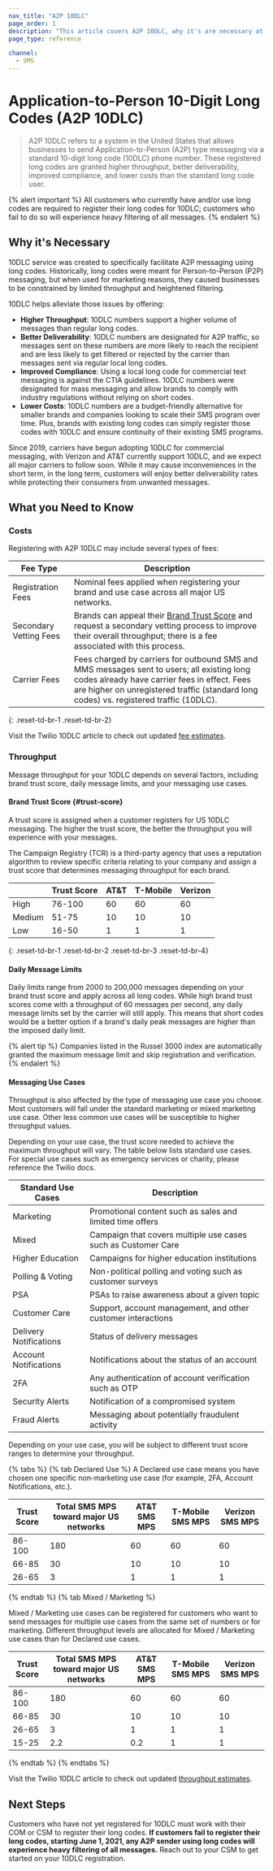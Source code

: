 ```yaml
---
nav_title: "A2P 10DLC"
page_order: 1
description: "This article covers A2P 10DLC, why it's are necessary at Braze, helpful costs and throughput information, and how to get started with registration."
page_type: reference

channel:
  - SMS
---
```


# Application-to-Person 10-Digit Long Codes (A2P 10DLC)

> A2P 10DLC refers to a system in the United States that allows businesses to send Application-to-Person (A2P) type messaging via a standard 10-digit long code (10DLC) phone number. These registered long codes are granted higher throughput, better deliverability, improved compliance, and lower costs than the standard long code user.

{% alert important %}
All customers who currently have and/or use long codes are required to register their long codes for 10DLC; customers who fail to do so will experience heavy filtering of all messages.
{% endalert %}

## Why it's Necessary

10DLC service was created to specifically facilitate A2P messaging using long codes. Historically, long codes were meant for Person-to-Person (P2P) messaging, but when used for marketing reasons, they caused businesses to be constrained by limited throughput and heightened filtering. 

10DLC helps alleviate those issues by offering: 
- __Higher Throughput__: 10DLC numbers support a higher volume of messages than regular long codes.
- __Better Deliverability__: 10DLC numbers are designated for A2P traffic, so messages sent on these numbers are more likely to reach the recipient and are less likely to get filtered or rejected by the carrier than messages sent via regular local long codes. 
- __Improved Compliance__: Using a local long code for commercial text messaging is against the CTIA guidelines. 10DLC numbers were designated for mass messaging and allow brands to comply with industry regulations without relying on short codes.
- __Lower Costs__: 10DLC numbers are a budget-friendly alternative for smaller brands and companies looking to scale their SMS program over time. Plus, brands with existing long codes can simply register those codes with 10DLC and ensure continuity of their existing SMS programs. 

Since 2019, carriers have begun adopting 10DLC for commercial messaging, with Verizon and AT&T currently support 10DLC, and we expect all major carriers to follow soon. While it may cause inconveniences in the short term, in the long term, customers will enjoy better deliverability rates while protecting their consumers from unwanted messages. 

## What you Need to Know

### Costs 
Registering with A2P 10DLC may include several types of fees:

| Fee Type | Description |
| -------- | ---------- |
| Registration Fees | Nominal fees applied when registering your brand and use case across all major US networks. |
| Secondary Vetting Fees | Brands can appeal their [Brand Trust Score](#trust-score) and request a secondary vetting process to improve their overall throughput; there is a fee associated with this process. |
| Carrier Fees | Fees charged by carriers for outbound SMS and MMS messages sent to users; all existing long codes already have carrier fees in effect. Fees are higher on unregistered traffic (standard long codes) vs. registered traffic (10DLC). |
{: .reset-td-br-1 .reset-td-br-2}

Visit the Twilio 10DLC article to check out updated [fee estimates](https://support.twilio.com/hc/en-us/articles/1260803965530-What-pricing-and-fees-are-associated-with-the-A2P-10DLC-service-).

### Throughput
Message throughput for your 10DLC depends on several factors, including brand trust score, daily message limits, and your messaging use cases.

#### Brand Trust Score {#trust-score}
A trust score is assigned when a customer registers for US 10DLC messaging. The higher the trust score, the better the throughput you will experience with your messages. 

The Campaign Registry (TCR) is a third-party agency that uses a reputation algorithm to review specific criteria relating to your company and assign a trust score that determines messaging throughput for each brand. 

|     | Trust Score | AT&T | T-Mobile | Verizon |
| --- | ----------- | ---- | -------- | ------- |
| High | 76-100 | 60 | 60 | 60 |
| Medium | 51-75 | 10 | 10 | 10 |
| Low | 16-50 | 1 | 1 | 1| 
{: .reset-td-br-1 .reset-td-br-2 .reset-td-br-3  .reset-td-br-4}

#### Daily Message Limits

Daily limits range from 2000 to 200,000 messages depending on your brand trust score and apply across all long codes. While high brand trust scores come with a throughput of 60 messages per second, any daily message limits set by the carrier will still apply. This means that short codes would be a better option if a brand's daily peak messages are higher than the imposed daily limit. 

{% alert tip %}
Companies listed in the Russel 3000 index are automatically granted the maximum message limit and skip registration and verification. 
{% endalert %}

#### Messaging Use Cases

Throughput is also affected by the type of messaging use case you choose. Most customers will fall under the standard marketing or mixed marketing use case. Other less common use cases will be susceptible to higher throughput values.

Depending on your use case, the trust score needed to achieve the maximum throughput will vary. The table below lists standard use cases. For special use cases such as emergency services or charity, please reference the Twilio docs.

| Standard Use Cases | Description |
| ------------------ | ----------- |
| Marketing | Promotional content such as sales and limited time offers |
| Mixed | Campaign that covers multiple use cases such as Customer Care | 
| Higher Education | Campaigns for higher education institutions |
| Polling & Voting | Non-political polling and voting such as customer surveys |
| PSA | PSAs to raise awareness about a given topic |
| Customer Care | Support, account management, and other customer interactions |
| Delivery Notifications | Status of delivery messages |
| Account Notifications | Notifications about the status of an account |
| 2FA | Any authentication of account verification such as OTP | 
| Security Alerts | Notification of a compromised system |
| Fraud Alerts | Messaging about potentially fraudulent activity |

Depending on your use case, you will be subject to different trust score ranges to determine your throughput.

{% tabs %}
{% tab Declared Use %}
A Declared use case means you have chosen one specific non-marketing use case (for example, 2FA, Account Notifications, etc.).

| Trust Score | Total SMS MPS toward major US networks | AT&T SMS MPS | T-Mobile SMS MPS | Verizon SMS MPS |
| --- | ----------- | ---- | -------- | ------- |
| 86-100 | 180 | 60 | 60 | 60 |
| 66-85 | 30 | 10 | 10 | 10 |
| 26-65 | 3 | 1 | 1 | 1| 

{% endtab %}
{% tab Mixed / Marketing %}

Mixed / Marketing use cases can be registered for customers who want to send messages for multiple use cases from the same set of numbers or for marketing. Different throughput levels are allocated for Mixed / Marketing use cases than for Declared use cases.

| Trust Score | Total SMS MPS toward major US networks | AT&T SMS MPS | T-Mobile SMS MPS | Verizon SMS MPS |
| --- | ----------- | ---- | -------- | ------- |
| 86-100 | 180 | 60 | 60 | 60 |
| 66-85 | 30 | 10 | 10 | 10 |
| 26-65 | 3 | 1 | 1 | 1| 
| 15-25 | 2.2 | 0.2 | 1 | 1 |

{% endtab %}
{% endtabs %}

Visit the Twilio 10DLC article to check out updated [throughput estimates](https://support.twilio.com/hc/en-us/articles/1260803225669-Message-throughput-MPS-and-Trust-Scores-for-A2P-10DLC-in-the-US).

## Next Steps

Customers who have not yet registered for 10DLC must work with their COM or CSM to register their long codes. __If customers fail to register their long codes, starting June 1, 2021, any A2P sender using long codes will experience heavy filtering of all messages.__ Reach out to your CSM to get started on your 10DLC registration. 